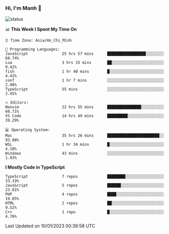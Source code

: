 ### Hi, I'm Manh 👋

![status](https://badge.stateful.com/manhhn01/status.svg)

<!--START_SECTION:waka-->
📊 **This Week I Spent My Time On** 

```text
⌚︎ Time Zone: Asia/Ho_Chi_Minh

💬 Programming Languages: 
JavaScript               25 hrs 57 mins      █████████████████░░░░░░░░   68.74% 
Lua                      3 hrs 33 mins       ██░░░░░░░░░░░░░░░░░░░░░░░   9.42% 
fish                     1 hr 40 mins        █░░░░░░░░░░░░░░░░░░░░░░░░   4.42% 
conf                     1 hr 7 mins         ░░░░░░░░░░░░░░░░░░░░░░░░░   2.98% 
TypeScript               55 mins             ░░░░░░░░░░░░░░░░░░░░░░░░░   2.45%

🔥 Editors: 
Neovim                   22 hrs 55 mins      ███████████████░░░░░░░░░░   60.71% 
VS Code                  14 hrs 49 mins      █████████░░░░░░░░░░░░░░░░   39.29%

💻 Operating System: 
Mac                      35 hrs 26 mins      ███████████████████████░░   93.88% 
WSL                      1 hr 34 mins        █░░░░░░░░░░░░░░░░░░░░░░░░   4.18% 
Windows                  43 mins             ░░░░░░░░░░░░░░░░░░░░░░░░░   1.93%

```

**I Mostly Code in TypeScript** 

```text
TypeScript               7 repos             ████████░░░░░░░░░░░░░░░░░   33.33% 
JavaScript               5 repos             ██████░░░░░░░░░░░░░░░░░░░   23.81% 
PHP                      4 repos             ████░░░░░░░░░░░░░░░░░░░░░   19.05% 
HTML                     2 repos             ██░░░░░░░░░░░░░░░░░░░░░░░   9.52% 
C++                      1 repo              █░░░░░░░░░░░░░░░░░░░░░░░░   4.76%

```



 Last Updated on 10/01/2023 00:39:58 UTC
<!--END_SECTION:waka-->
